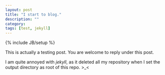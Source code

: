 ```yaml
---
layout: post
title: "I start to blog."
description: ""
category: 
tags: [test, jekyll]
---
```

{% include JB/setup %}

This is actually a testing post. You are welcome to reply under this post.

I am quite annoyed with *jekyll*, as it deleted all my repository when I set the output directory as root of this repo. >_<

